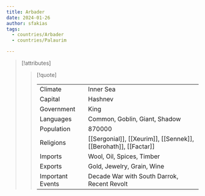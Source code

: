 ```yaml
---
title: Arbader
date: 2024-01-26
author: sfakias
tags:
  - countries/Arbader
  - countries/Palaurim

---
```

> [!attributes]
> 
> > [!quote]
> >
> > | | |
> > | --- | --- |
> > | Climate | Inner Sea |
> > | Capital | Hashnev |
> > | Government | King |
> > | Languages | Common, Goblin, Giant, Shadow |
> > | Population | 870000 |
> > | Religions | [[Sergonial]], [[Xeurim]], [[Sennek]], [[Berohath]], [[Factar]] |
> > | Imports | Wool, Oil, Spices, Timber |
> > | Exports | Gold, Jewelry,  Grain, Wine |
> > | Important Events | Decade War with South Darrok, Recent Revolt |
